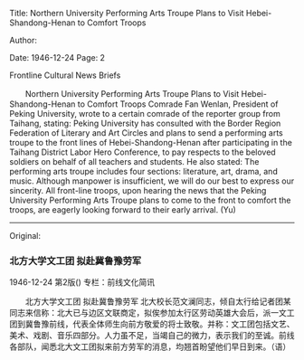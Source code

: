 Title: Northern University Performing Arts Troupe Plans to Visit Hebei-Shandong-Henan to Comfort Troops

Author:

Date: 1946-12-24
Page: 2

Frontline Cultural News Briefs

　　Northern University Performing Arts Troupe
    Plans to Visit Hebei-Shandong-Henan to Comfort Troops
    Comrade Fan Wenlan, President of Peking University, wrote to a certain comrade of the reporter group from Taihang, stating: Peking University has consulted with the Border Region Federation of Literary and Art Circles and plans to send a performing arts troupe to the front lines of Hebei-Shandong-Henan after participating in the Taihang District Labor Hero Conference, to pay respects to the beloved soldiers on behalf of all teachers and students. He also stated: The performing arts troupe includes four sections: literature, art, drama, and music. Although manpower is insufficient, we will do our best to express our sincerity. All front-line troops, upon hearing the news that the Peking University Performing Arts Troupe plans to come to the front to comfort the troops, are eagerly looking forward to their early arrival. (Yu)



<hr /> 

Original: 


### 北方大学文工团  拟赴冀鲁豫劳军

1946-12-24
第2版()
专栏：前线文化简讯

　　北方大学文工团
    拟赴冀鲁豫劳军
    北大校长范文澜同志，倾自太行给记者团某同志来信称：北大已与边区文联商定，拟俟参加太行区劳动英雄大会后，派一文工团到冀鲁豫前线，代表全体师生向前方敬爱的将士致敬。并称：文工团包括文艺、美术、戏剧、音乐四部分。人力虽不足，当竭自己的微力，表示我们的至诚。前线各部队，闻悉北大文工团拟来前方劳军的消息，均翘首盼望他们早日到来。（语）
